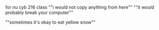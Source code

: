 for nu cyb 216 class
""i would not copy anything from here""
""it would probably break your computer""

""sometimes it's okay to eat yellow snow""


